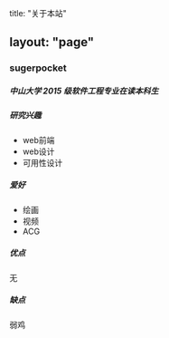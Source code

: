 title: "关于本站"

layout: "page"
---

### sugerpocket

##### 中山大学 2015 级软件工程专业在读本科生

##### 研究兴趣

- web前端
- web设计
- 可用性设计

##### 爱好

- 绘画
- 视频
- ACG

##### 优点

无

##### 缺点

弱鸡